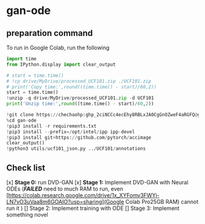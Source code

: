 # gan-ode
## preparation command
To run in Google Colab, run the following
```python
import time
from IPython.display import clear_output

# start = time.time()
# !cp drive/MyDrive/processed_UCF101.zip ./UCF101.zip
# print('Copy time:',round((time.time() - start)/60,2))
start = time.time()
!unzip -q drive/MyDrive/processed_UCF101.zip -d UCF101
print('Unzip time:',round((time.time() - start)/60,2))

!git clone https://chechaohp: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@github.com/chechaohp/gan-ode.git
%cd gan-ode
!pip3 install -r requirements.txt
!pip3 install --prefix=/opt/intel/ipp ipp-devel
!pip3 install git+https://github.com/pytorch/accimage
clear_output()
!python3 utils/ucf101_json.py ../UCF101/annotations
```

## Check list
[x] **Stage 0:** run DVD-GAN
[x] **Stage 1:** Implement DVD-GAN with Neural ODEs (**_FAILED_** need to much RAM to run, even [https://colab.research.google.com/drive/1x_XYFomv3FWYj-LN7vO3uVaa8m6GOAIO?usp=sharing](Google Colab Pro25GB RAM) cannot run it )
[] Stage 2: Implement training with ODE
[] Stage 3: Implement something novel
